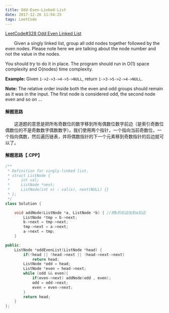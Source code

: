 ```yaml
---
title: Odd-Even-Linked-List
date: 2017-12-26 11:54:25
tags: LeetCode
---
```


[LeetCode#328 Odd Even Linked List](https://leetcode.com/problems/odd-even-linked-list/description/)

&emsp;&emsp;Given a singly linked list, group all odd nodes together followed by the even nodes. Please note here we are talking about the node number and not the value in the nodes.

You should try to do it in place. The program should run in O(1) space complexity and O(nodes) time complexity.

<!--more-->

**Example:**
Given `1->2->3->4->5->NULL`,
return `1->3->5->2->4->NULL`.

**Note:**
The relative order inside both the even and odd groups should remain as it was in the input. 
The first node is considered odd, the second node even and so on ...

#### 解题思路

&emsp;&emsp;这道题的意思是把所有奇数位的数字移到所有偶数位数字前边（是索引奇数位偶数位的不是奇数数字偶数数字）。我们使用两个指针，一个指向当前奇数位，一个指向偶数，然后遍历链表，并将偶数指针的下一个元素移到奇数指针的后边就可以了。

#### 解题思路【.CPP】

```c++
/**
 * Definition for singly-linked list.
 * struct ListNode {
 *     int val;
 *     ListNode *next;
 *     ListNode(int x) : val(x), next(NULL) {}
 * };
 */
class Solution {

    void addNode(ListNode *a, ListNode *b) { //把b的后边加到a后边
        ListNode *tmp = b->next;
        b->next = tmp->next;
        tmp->next = a->next;
        a->next = tmp;
    }

public:
    ListNode *oddEvenList(ListNode *head) {
        if(!head || !head->next || !head->next->next)
            return head;
        ListNode *odd = head;
        ListNode *even = head->next;
        while (odd && even){
            if(even->next) addNode(odd , even);
            odd = odd->next;
            even = even->next;
        }
        return head;
    }
};
```

